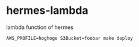 # hermes-lambda
lambda function of hermes



```shell script
AWS_PROFILE=hoghoge S3Bucket=foobar make deploy
```
